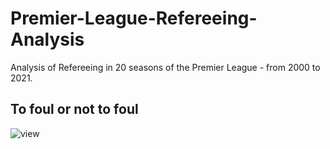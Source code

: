 # Premier-League-Refereeing-Analysis
Analysis of Refereeing in 20 seasons of the Premier League - from 2000 to 2021.

## To foul or not to foul

![view](https://github.com/Thomasporta/Premier-League-Refereeing-Analysis/tree/main/figures/Fouls_yellow_trend.PNG)


